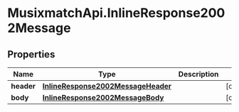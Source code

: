 # MusixmatchApi.InlineResponse2002Message

## Properties
Name | Type | Description | Notes
------------ | ------------- | ------------- | -------------
**header** | [**InlineResponse2002MessageHeader**](InlineResponse2002MessageHeader.md) |  | [optional] 
**body** | [**InlineResponse2002MessageBody**](InlineResponse2002MessageBody.md) |  | [optional] 


